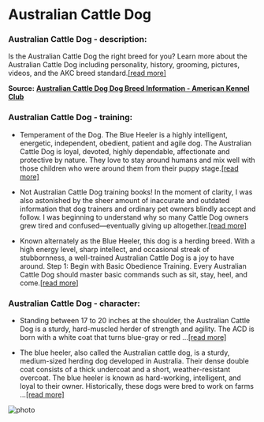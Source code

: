 # Australian Cattle Dog

### Australian Cattle Dog - description:

Is the Australian Cattle Dog the right breed for you? Learn more about the Australian Cattle Dog including personality, history, grooming, pictures, videos, and the AKC breed standard.[\[read more\]](https://www.akc.org/dog-breeds/australian-cattle-dog/)

**Source:** __[Australian Cattle Dog Dog Breed Information - American Kennel Club](https://www.akc.org/dog-breeds/australian-cattle-dog/)__

### Australian Cattle Dog - training:

* Temperament of the Dog. The Blue Heeler is a highly intelligent, energetic, independent, obedient, patient and agile dog. The Australian Cattle Dog is loyal, devoted, highly dependable, affectionate and protective by nature. They love to stay around humans and mix well with those children who were around them from their puppy stage.[\[read more\]](https://www.trainpetdog.com/breed/Australian-Cattle-Dog/)

* Not Australian Cattle Dog training books! In the moment of clarity, I was also astonished by the sheer amount of inaccurate and outdated information that dog trainers and ordinary pet owners blindly accept and follow. I was beginning to understand why so many Cattle Dog owners grew tired and confused—eventually giving up altogether.[\[read more\]](https://gratefulpaw.com/australian-cattle-dog-training)

* Known alternately as the Blue Heeler, this dog is a herding breed. With a high energy level, sharp intellect, and occasional streak of stubbornness, a well-trained Australian Cattle Dog is a joy to have around. Step 1: Begin with Basic Obedience Training. Every Australian Cattle Dog should master basic commands such as sit, stay, heel, and come.[\[read more\]](https://blog.tryfi.com/how-to-train-australian-cattle-dog/)

### Australian Cattle Dog - character:

* Standing between 17 to 20 inches at the shoulder, the Australian Cattle Dog is a sturdy, hard-muscled herder of strength and agility. The ACD is born with a white coat that turns blue-gray or red ...[\[read more\]](https://www.akc.org/dog-breeds/australian-cattle-dog/)

* The blue heeler, also called the Australian cattle dog, is a sturdy, medium-sized herding dog developed in Australia. Their dense double coat consists of a thick undercoat and a short, weather-resistant overcoat. The blue heeler is known as hard-working, intelligent, and loyal to their owner. Historically, these dogs were bred to work on farms ...[\[read more\]](https://www.thesprucepets.com/blue-heeler-4176567)

![photo](https://www.alcazar.in/UserUploads/Editted-Images/zEFEDjmA2czX0x8ceGnP.jpg)